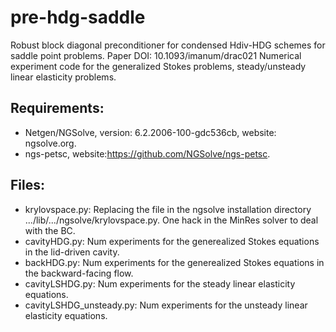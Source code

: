 # pre-hdg-saddle
Robust block diagonal preconditioner for condensed Hdiv-HDG schemes for saddle point problems.
Paper DOI: 10.1093/imanum/drac021
Numerical experiment code for the generalized Stokes problems, steady/unsteady linear elasticity problems.

## Requirements:
+ Netgen/NGSolve, version: 6.2.2006-100-gdc536cb, website: ngsolve.org.
+ ngs-petsc, website:https://github.com/NGSolve/ngs-petsc.

## Files:
+ krylovspace.py: Replacing the file in the ngsolve installation directory .../lib/.../ngsolve/krylovspace.py. One hack in the MinRes solver to deal with the BC.
+ cavityHDG.py: Num experiments for the generealized Stokes equations in the lid-driven cavity.
+ backHDG.py: Num experiments for the generealized Stokes equations in the backward-facing flow.
+ cavityLSHDG.py: Num experiments for the steady linear elasticity equations.
+ cavityLSHDG_unsteady.py: Num experiments for the unsteady linear elasticity equations.

